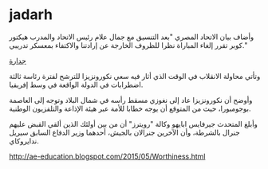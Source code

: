 # jadarh
وأضاف بيان الاتحاد المصري "بعد التنسيق مع جمال علام رئيس الاتحاد والمدرب هيكتور كوبر تقرر إلغاء المباراة نظرا للظروف الخارجة عن إرادتنا والاكتفاء بمعسكر تدريبي."

<a href="http://ae-education.blogspot.com/2015/05/Worthiness.html">جدارة </a>

وتأتي محاولة الانقلاب في الوقت الذي أثار فيه سعي نكورونزيزا للترشح لفترة رئاسة ثالثة اضطرابات في الدولة الواقعة في وسط إفريفيا.

وأوضح أن نكورونزيزا عاد إلى نغوزي مسقط رأسه في شمال البلاد وتوجه إلى العاصمة بوجومبورا، حيث من المتوقع أن يوجه خطابا للأمة عبر هيئة الإذاعة والتلفزيون الوطنية.

وأبلغ المتحدث جيرفايس ابايهو وكالة "رويترز" أن من بين أولئك الذين ألقي القبض عليهم جنرال بالشرطة، وأن الآخرين جنرالان بالجيش، أحدهما وزير الدفاع السابق سيريل ندايروكاي.

<a href="http://ae-education.blogspot.com/2015/05/Worthiness.html">http://ae-education.blogspot.com/2015/05/Worthiness.html</a>
